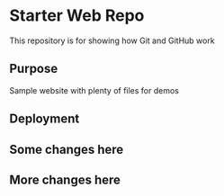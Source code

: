 # Starter Web Repo

This repository is for showing how Git and GitHub work

## Purpose

Sample website with plenty of files for demos

## Deployment

## Some changes here

## More changes here